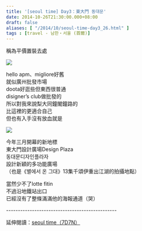 ```yaml
---
title: '[seoul time] Day3：東大門 동대문'
date: 2014-10-26T21:30:00.000+08:00
draft: false
aliases: [ "/2014/10/seoul-time-day3_26.html" ]
tags : [travel - 남한・서울 (首爾)]
---
```


稱為平價置裝去處  

[![](https://4.bp.blogspot.com/-fhhSDjYCJ8A/XE2CPIKDftI/AAAAAAAAHX4/UXLN5aWou4IUOZKIxfEQLjHRmyrbm67NQCLcBGAs/s640/15585085006_d7bec74866_z.jpg)](https://4.bp.blogspot.com/-fhhSDjYCJ8A/XE2CPIKDftI/AAAAAAAAHX4/UXLN5aWou4IUOZKIxfEQLjHRmyrbm67NQCLcBGAs/s1600/15585085006_d7bec74866_z.jpg)

hello apm、migliore好舊  
就似廣州批發市場  
doota好逛些但東西很普通  
disigner’s club做批發的  
所以對我來說梨大同鐘閣鐘路的  
比這裡的更適合自己  
但也有入手沒有放血就是  

[![](https://2.bp.blogspot.com/-6LtFAwcYvJo/XE2CUTOWYnI/AAAAAAAAHX8/yshrbid0dtMgs7UDuoUSGuN4neIqaNK2gCLcBGAs/s640/14988617103_937c5483b2_z.jpg)](https://2.bp.blogspot.com/-6LtFAwcYvJo/XE2CUTOWYnI/AAAAAAAAHX8/yshrbid0dtMgs7UDuoUSGuN4neIqaNK2gCLcBGAs/s1600/14988617103_937c5483b2_z.jpg)

今年三月開幕的新地標  
東大門設計廣場Design Plaza  
동대문디자인플라자  
設計新穎的多功能廣場  
（也是《별에서 온 그대》13集千頌伊重出江湖的拍攝地點）  

當然少不了lotte fitin  
不過沿地鐵站出口  
已經沒有了整條滿滿他的海報通道（哭）  
  
\-----------------------------------------------  
  
延伸閱讀：[seoul time（7D7N）](http://www.hidie.net/2014/11/seoul-time7d7n.html)